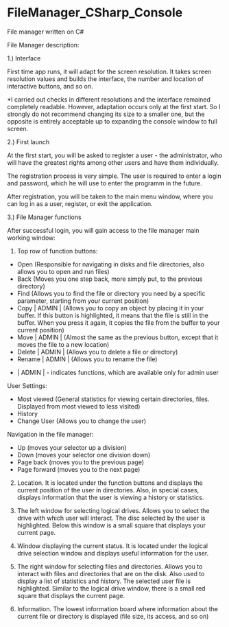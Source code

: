 # FileManager_CSharp_Console
File manager written on C# 

File Manager description:

1.) Interface

First time app runs, it will adapt for the screen resolution.
It takes screen resolution values and builds the interface,
the number and location of interactive buttons, and so on. 

*I carried out checks in different resolutions and the interface remained completely readable.
However, adaptation occurs only at the first start. 
So I strongly do not recommend changing its size to a smaller one, 
but the opposite is entirely acceptable up to expanding the console window to full screen.

2.) First launch

At the first start, you will be asked to register a user - the administrator,
who will have the greatest rights among other users and have them individually.

The registration process is very simple. The user is required to enter a login and password, 
which he will use to enter the programm in the future.

After registration, you will be taken to the main menu window, 
where you can log in as a user, register, or exit the application.

3.) File Manager functions

After successful login, you will gain access to the file manager main working window:

1. Top row of function buttons:

- Open (Responsible for navigating in disks and file directories, also allows you to open and run files)
- Back (Moves you one step back, more simply put, to the previous directory)
- Find (Allows you to find the file or directory you need by a specific parameter, starting from your current position)
- Copy | ADMIN | (Allows you to copy an object by placing it in your buffer. If this button is highlighted,
it means that the file is still in the buffer. When you press it again, it copies the file from the buffer to your current position)
- Move | ADMIN | (Almost the same as the previous button, except that it moves the file to a new location)
- Delete | ADMIN | (Allows you to delete a file or directory)
- Rename | ADMIN | (Allows you to rename the file)

* | ADMIN | - indicates functions, which are available only for admin user

User Settings:
- Most viewed (General statistics for viewing certain directories, files. Displayed from most viewed to less visited)
- History
- Change User (Allows you to change the user)

Navigation in the file manager:
- Up (moves your selector up a division)
- Down (moves your selector one division down)
- Page back (moves you to the previous page)
- Page forward (moves you to the next page)

2. Location. It is located under the function buttons and displays the current position of the user in directories.
Also, in special cases, displays information that the user is viewing a history or statistics.

3. The left window for selecting logical drives. Allows you to select the drive with which user will interact.
The disc selected by the user is highlighted. Below this window is a small square that displays your current page.

4. Window displaying the current status.
It is located under the logical drive selection window and displays useful information for the user.

5. The right window for selecting files and directories. 
Allows you to interact with files and directories that are on the disk. 
Also used to display a list of statistics and history. The selected user file is highlighted. 
Similar to the logical drive window, there is a small red square that displays the current page.

6. Information. 
The lowest information board where information about the current file or directory is displayed 
(file size, its access, and so on)
